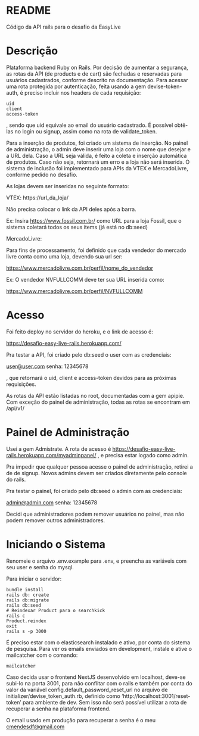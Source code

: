 # README

Código da API rails para o desafio da EasyLive

# Descrição

Plataforma backend Ruby on Rails. Por decisão de aumentar a segurança, as rotas da API (de products e de cart) são fechadas e reservadas para usuários cadastrados, conforme descrito na documentação.
Para acessar uma rota protegida por autenticação, feita usando a gem devise-token-auth, é preciso incluir nos headers de cada requisição:

```
uid
client
access-token
```

, sendo que uid equivale ao email do usuário cadastrado. É possível obtê-las no login ou signup, assim como na rota de validate_token.

Para a inserção de produtos, foi criado um sistema de inserção. No painel de administração, o admin deve inserir uma loja com o nome que desejar e a URL dela. Caso a URL seja válida, é feito a coleta e inserção automática de produtos. Caso não seja, retornará um erro e a loja não será inserida. O sistema de inclusão foi implementado para APIs da VTEX e MercadoLivre, conforme pedido no desafio.

As lojas devem ser inseridas no seguinte formato:

VTEX: https://url_da_loja/

Não precisa colocar o link da API deles após a barra.

Ex: Insira https://www.fossil.com.br/ como URL para a loja Fossil, que o sistema coletará todos os seus items (já está no db:seed)

MercadoLivre:

Para fins de processamento, foi definido que cada vendedor do mercado livre conta como uma loja, devendo sua url ser:

https://www.mercadolivre.com.br/perfil/nome_do_vendedor

Ex: O vendedor NVFULLCOMM deve ter sua URL inserida como:

https://www.mercadolivre.com.br/perfil/NVFULLCOMM

# Acesso

Foi feito deploy no servidor do heroku, e o link de acesso é:

https://desafio-easy-live-rails.herokuapp.com/

Pra testar a API, foi criado pelo db:seed o user com as credenciais:

user@user.com
senha: 12345678

, que retornará o uid, client e access-token devidos para as próximas requisições.

As rotas da API estão listadas no root, documentadas com a gem apipie.
Com exceção do painel de administração, todas as rotas se encontram em /api/v1/

# Painel de Administração

Usei a gem Admistrate. A rota de acesso é
https://desafio-easy-live-rails.herokuapp.com/myadminpanel/
, e precisa estar logado como admin.

Pra impedir que qualquer pessoa acesse o painel de administração, retirei a de de signup. Novos admins devem ser criados diretamente pelo console do rails.

Pra testar o painel, foi criado pelo db:seed o admin com as credenciais:

admin@admin.com
senha: 12345678

Decidi que administradores podem remover usuários no painel, mas não podem remover outros administradores.

# Iniciando o Sistema

Renomeie o arquivo .env.example para .env, e preencha as variáveis com seu user e senha do mysql.

Para iniciar o servidor:

```
bundle install
rails db: create
rails db:migrate
rails db:seed
# Reindexar Product para o searchkick
rails c
Product.reindex
exit
rails s -p 3000
```

É preciso estar com o elasticsearch instalado e ativo, por conta do sistema de pesquisa.
Para ver os emails enviados em development, instale e ative o mailcatcher com o comando:

```
mailcatcher
```

Caso decida usar o frontend NextJS desenvolvido em localhost, deve-se subi-lo na porta 3001, para não conflitar com o rails e também por conta do valor da variável config.default_password_reset_url no arquivo de initializer/devise_token_auth.rb, definido como ‘http://localhost:3001/reset-token’ para ambiente de dev. Sem isso não será possível utilizar a rota de recuperar a senha na plataforma frontend.

O email usado em produção para recuperar a senha é o meu cmendesdf@gmail.com
